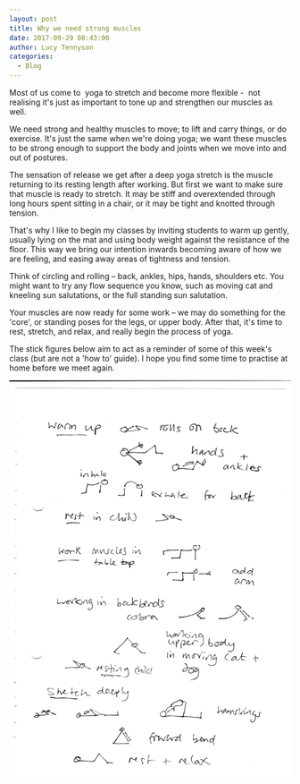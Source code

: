 ```yaml
---
layout: post
title: Why we need strong muscles
date: 2017-09-29 08:43:00
author: Lucy Tennyson
categories:
  - Blog
---
```



Most of us come to  yoga to stretch and become more flexible -  not realising it's just as important to tone up and strengthen our muscles as well.

We need strong and healthy muscles to move; to lift and carry things, or do exercise. It's just the same when we're doing yoga; we want these muscles to be strong enough to support the body and joints when we move into and out of postures.

The sensation of release we get after a deep yoga stretch is the muscle returning to its resting length after working. But first we want to make sure that muscle is ready to stretch. It may be stiff and overextended through long hours spent sitting in a chair, or it may be tight and knotted through tension.

That's why I like to begin my classes by inviting students to warm up gently, usually lying on the mat and using body weight against the resistance of the floor. This way we bring our intention inwards becoming aware of how we are feeling, and easing away areas of tightness and tension.

Think of circling and rolling – back, ankles, hips, hands, shoulders etc. You might want to try any flow sequence you know, such as moving cat and kneeling sun salutations, or the full standing sun salutation.

Your muscles are now ready for some work – we may do something for the 'core', or standing poses for the legs, or upper body. After that, it's time to rest, stretch, and relax, and really begin the process of yoga.

The stick figures below aim to act as a reminder of some of this week's class (but are not a 'how to' guide). I hope you find some time to practise at home before we meet again.

![](/uploads/versions/yogablog28sept---x----1812-2548x---.jpg)